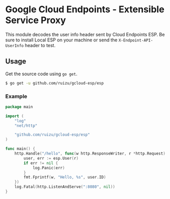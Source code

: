 # Google Cloud Endpoints - Extensible Service Proxy
This module decodes the user info header sent by Cloud Endpoints ESP.
Be sure to install Local ESP on your machine or send the `X-Endpoint-API-UserInfo` header to test.

## Usage
Get the source code using `go get`.
``` bash
$ go get -u github.com/ruizu/gcloud-esp/esp
```

### Example
``` go
package main

import (
	"log"
	"net/http"

	"github.com/ruizu/gcloud-esp/esp"
)

func main() {
	http.Handle("/hello", func(w http.ResponseWriter, r *http.Request) {
		user, err := esp.User(r)
		if err != nil {
			log.Panic(err)
		}
		fmt.Fprintf(w, "Hello, %s", user.ID)
	})
	log.Fatal(http.ListenAndServe(":8080", nil))
}
```
